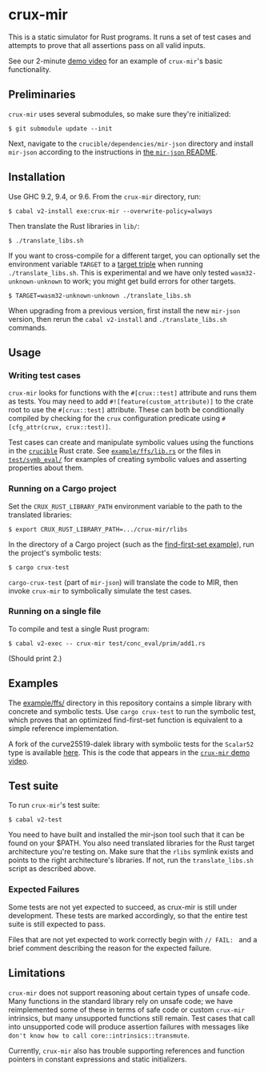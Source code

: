 # crux-mir

This is a static simulator for Rust programs.  It runs a set of test cases and
attempts to prove that all assertions pass on all valid inputs.

See our 2-minute [demo video][video] for an example of `crux-mir`'s basic
functionality.

[video]: https://www.youtube.com/watch?v=dCNQFHjgotU


## Preliminaries

`crux-mir` uses several submodules, so make sure they're initialized:

    $ git submodule update --init

Next, navigate to the `crucible/dependencies/mir-json` directory and install
`mir-json` according to the instructions in [the `mir-json`
README][mir-json-readme].

[mir-json-readme]: https://github.com/GaloisInc/mir-json#readme


## Installation

Use GHC 9.2, 9.4, or 9.6. From the `crux-mir` directory, run:

    $ cabal v2-install exe:crux-mir --overwrite-policy=always

Then translate the Rust libraries in `lib/`:

    $ ./translate_libs.sh

If you want to cross-compile for a different target, you can optionally set the
environment variable `TARGET` to a [target
triple](https://doc.rust-lang.org/nightly/rustc/platform-support.html) when
running `./translate_libs.sh`. This is experimental and we have only tested
`wasm32-unknown-unknown` to work; you might get build errors for other targets.

    $ TARGET=wasm32-unknown-unknown ./translate_libs.sh

When upgrading from a previous version, first install the new `mir-json`
version, then rerun the `cabal v2-install` and `./translate_libs.sh` commands.


## Usage

### Writing test cases

`crux-mir` looks for functions with the `#[crux::test]` attribute and runs them
as tests.  You may need to add `#![feature(custom_attribute)]` to the crate
root to use the `#[crux::test]` attribute.  These can both be conditionally
compiled by checking for the `crux` configuration predicate using
`#[cfg_attr(crux, crux::test)]`.

Test cases can create and manipulate symbolic values using the functions in the
[`crucible`](lib/crucible) Rust crate.  See
[`example/ffs/lib.rs`](example/ffs/lib.rs) or the files in
[`test/symb_eval/`](test/symb_eval) for examples of creating symbolic values
and asserting properties about them.

### Running on a Cargo project

Set the `CRUX_RUST_LIBRARY_PATH` environment variable to the path to the
translated libraries:

    $ export CRUX_RUST_LIBRARY_PATH=.../crux-mir/rlibs

In the directory of a Cargo project (such as the [find-first-set
example](example/ffs)), run the project's symbolic tests:

    $ cargo crux-test

`cargo-crux-test` (part of `mir-json`) will translate the code to MIR, then
invoke `crux-mir` to symbolically simulate the test cases.

### Running on a single file

To compile and test a single Rust program:

    $ cabal v2-exec -- crux-mir test/conc_eval/prim/add1.rs

(Should print 2.)


## Examples

The [example/ffs/](example/ffs) directory in this repository contains a simple
library with concrete and symbolic tests.  Use `cargo crux-test` to run the
symbolic test, which proves that an optimized find-first-set function is
equivalent to a simple reference implementation.

A fork of the curve25519-dalek library with symbolic tests for the `Scalar52`
type is available [here][dalek-fork].  This is the code that appears in the
[`crux-mir` demo video][video].

[dalek-fork]: https://github.com/GaloisInc/curve25519-dalek


## Test suite

To run `crux-mir`'s test suite:

    $ cabal v2-test

You need to have built and installed the mir-json tool such that it
can be found on your $PATH.
You also need translated libraries for the Rust target architecture
you're testing on.
Make sure that the `rlibs` symlink exists and points to the right
architecture's libraries.
If not, run the `translate_libs.sh` script as described above.

### Expected Failures

Some tests are not yet expected to succeed, as crux-mir is still under
development. These tests are marked accordingly, so that the entire
test suite is still expected to pass.

Files that are not yet expected to work correctly begin with `// FAIL: ` and
a brief comment describing the reason for the expected failure.


## Limitations

`crux-mir` does not support reasoning about certain types of unsafe code.  Many
functions in the standard library rely on unsafe code; we have reimplemented
some of these in terms of safe code or custom `crux-mir` intrinsics, but many
unsupported functions still remain.  Test cases that call into unsupported code
will produce assertion failures with messages like `don't know how to call
core::intrinsics::transmute`.

Currently, `crux-mir` also has trouble supporting references and function
pointers in constant expressions and static initializers.
